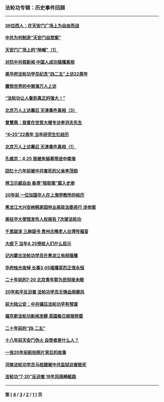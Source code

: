 ### 法轮功专辑：历史事件回顾
---
#### [36位西人：在天安门广场上为自由而战](../../pages/nf5793/n13390029.md?12100430) 
#### [中共为何制造“天安门自焚案”](../../pages/nf5793/n13183270.md?12100430) 
#### [天安门广场上的“呐喊”（1）](../../pages/nf5793/n13105277.md?12100430) 
#### [对抗中共假新闻 中国人成功插播真相](../../pages/nf5793/n12910618.md?12100430) 
#### [美华府法轮功学员纪念“四二五”上访22周年](../../pages/nf5793/n12904445.md?12100430) 
#### [震惊世界的中南海万人上访](../../pages/nf5793/n12903976.md?12100430) 
#### [“法轮功让人看到真正的强大！”](../../pages/nf5793/n12903195.md?12100430) 
#### [北京万人上访幕后 天津事件真相（3）](../../pages/nf5793/n12902807.md?12100430) 
#### [曾慧燕：我曾在世贸大楼专访李洪志先生](../../pages/nf5793/n12898729.md?12100430) 
#### [“4•25”22周年 当年研究生忆经历](../../pages/nf5793/n12894152.md?12100430) 
#### [北京万人上访幕后 天津事件真相（1）](../../pages/nf5793/n12885174.md?12100430) 
#### [孔维京：4·25 我被朱镕基带进中南海](../../pages/nf5793/n12864987.md?12100430) 
#### [回忆十六年前被中共害死的父亲李茂勋](../../pages/nf5793/n12880270.md?12100430) 
#### [捍卫示威自由 香港“阻街案”载入史册](../../pages/nf5793/n12811245.md?12100430) 
#### [20年前 一位加国华人在上海劳教所的经历](../../pages/nf5793/n12707932.md?12100430) 
#### [黑龙江大兴安岭韩家园林业局政法委恶行 涉命案](../../pages/nf5793/n12622815.md?12100430) 
#### [美驻华大使馆发布人权报告 7次提法轮功](../../pages/nf5793/n12520541.md?12100430) 
#### [千里跋涉 三麻袋书 贵州古稀老人台湾传福音](../../pages/nf5793/n12198750.md?12100430) 
#### [大疫下 当年4.25带给人们什么启示](../../pages/nf5793/n12058565.md?12100430) 
#### [记内蒙古法轮功学员在黑龙江电视插播](../../pages/nf5793/n11699194.md?12100430) 
#### [华府烛光夜悼 长春3·05插播英烈正信永恒](../../pages/nf5793/n11397432.md?12100430) 
#### [二十年前的7·20 北京青年郭为民彻夜未眠](../../pages/nf5793/n11354195.md?12100430) 
#### [20年和平反迫害 法轮功学员无惧血雨腥风](../../pages/nf5793/n11348279.md?12100430) 
#### [前大陆公安：中共镇压法轮功早有预谋](../../pages/nf5793/n11352168.md?12100430) 
#### [福克斯法轮功新闻发酵  英国每日邮报转载](../../pages/nf5793/n11285952.md?12100430) 
#### [二十年前的“四·二五”](../../pages/nf5793/n11207639.md?12100430) 
#### [十八年前天安门伪火 自焚者是什么人？](../../pages/nf5793/n10996556.md?12100430) 
#### [一张20年前航拍照片背后的故事](../../pages/nf5793/n10693797.md?12100430) 
#### [河南法轮功学员马桂娥被中共监狱迫害致死](../../pages/nf5793/n10684974.md?12100430) 
#### [法轮功“7‧20”反迫害 19年风雨崎岖路](../../pages/nf5793/n10570834.md?12100430) 

---
#### 第 [ [4](./4.md?12100430) / [3](./3.md?12100430) / [2](./2.md?12100430) / [1](./1.md?12100430) ] 页
